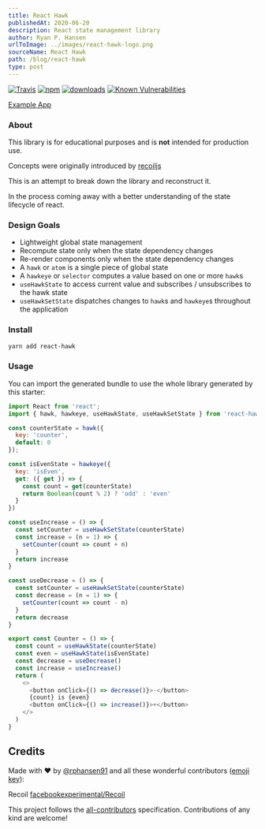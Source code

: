 ```yaml
---
title: React Hawk
publishedAt: 2020-06-20
description: React state management library
author: Ryan P. Hansen
urlToImage: ../images/react-hawk-logo.png
sourceName: React Hawk
path: /blog/react-hawk
type: post
---
```


[![Travis](https://travis-ci.com/rphansen91/react-hawk.svg)](https://travis-ci.com/rphansen91/react-hawk)
[![npm](https://img.shields.io/npm/v/react-hawk.svg)](https://www.npmjs.com/package/react-hawk)
[![downloads](https://img.shields.io/npm/dw/react-hawk.svg)](https://www.npmjs.com/package/react-hawk)
[![Known Vulnerabilities](https://snyk.io/test/github/rphansen91/react-hawk/badge.svg?targetFile=package.json)](https://snyk.io/test/github/rphansen91/react-hawk?targetFile=package.json)

[Example App](https://rphansen91.github.io/react-hawk-vs-context-vs-recoil-demo/)

### About

This library is for educational purposes and is **not** intended for production use. 

Concepts were originally introduced by [recoiljs](https://github.com/facebookexperimental/Recoil)

This is an attempt to break down the library and reconstruct it.

In the process coming away with a better understanding of the state lifecycle of react. 

### Design Goals

- Lightweight global state management 
- Recompute state only when the state dependency changes
- Re-render components only when the state dependency changes
- A `hawk` or `atom` is a single piece of global state
- A `hawkeye` or `selector` computes a value based on one or more `hawk`s
- `useHawkState` to access current value and subscribes / unsubscribes to the hawk state
- `useHawkSetState` dispatches changes to `hawk`s and `hawkeye`s throughout the application

### Install

```bash
yarn add react-hawk
```

### Usage

You can import the generated bundle to use the whole library generated by this starter:

```javascript
import React from 'react';
import { hawk, hawkeye, useHawkState, useHawkSetState } from 'react-hawk';

const counterState = hawk({
  key: 'counter',
  default: 0
});

const isEvenState = hawkeye({
  key: 'isEven',
  get: ({ get }) => {
    const count = get(counterState)
    return Boolean(count % 2) ? 'odd' : 'even'
  }
})

const useIncrease = () => {
  const setCounter = useHawkSetState(counterState)
  const increase = (n = 1) => {
    setCounter(count => count + n)
  }
  return increase
}

const useDecrease = () => {
  const setCounter = useHawkSetState(counterState)
  const decrease = (n = 1) => {
    setCounter(count => count - n)
  }
  return decrease
}

export const Counter = () => {
  const count = useHawkState(counterState)
  const even = useHawkState(isEvenState)
  const decrease = useDecrease()
  const increase = useIncrease()
  return (
    <>
      <button onClick={() => decrease()}>-</button>
      {count} is {even}
      <button onClick={() => increase()}>+</button>
    </>
  )
}
```


## Credits

Made with :heart: by [@rphansen91](https://github.com/rphansen91) and all these wonderful contributors ([emoji key](https://github.com/kentcdodds/all-contributors#emoji-key)):

Recoil [facebookexperimental/Recoil](https://github.com/facebookexperimental/Recoil)

This project follows the [all-contributors](https://github.com/kentcdodds/all-contributors) specification. Contributions of any kind are welcome!
